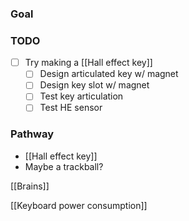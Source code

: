 ### Goal

### TODO
- [ ] Try making a [[Hall effect key]]
	- [ ] Design articulated key w/ magnet
	- [ ] Design key slot w/ magnet
	- [ ] Test key articulation
	- [ ] Test HE sensor

### Pathway
- [[Hall effect key]]
- Maybe a trackball?

[[Brains]]

[[Keyboard power consumption]]
